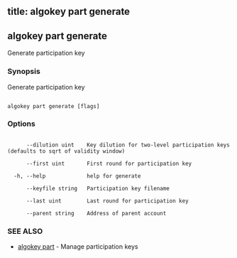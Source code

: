 title: algokey part generate
---
## algokey part generate



Generate participation key



### Synopsis



Generate participation key



```

algokey part generate [flags]

```



### Options



```

      --dilution uint    Key dilution for two-level participation keys (defaults to sqrt of validity window)

      --first uint       First round for participation key

  -h, --help             help for generate

      --keyfile string   Participation key filename

      --last uint        Last round for participation key

      --parent string    Address of parent account

```



### SEE ALSO



* [algokey part](../../part/part/)	 - Manage participation keys



